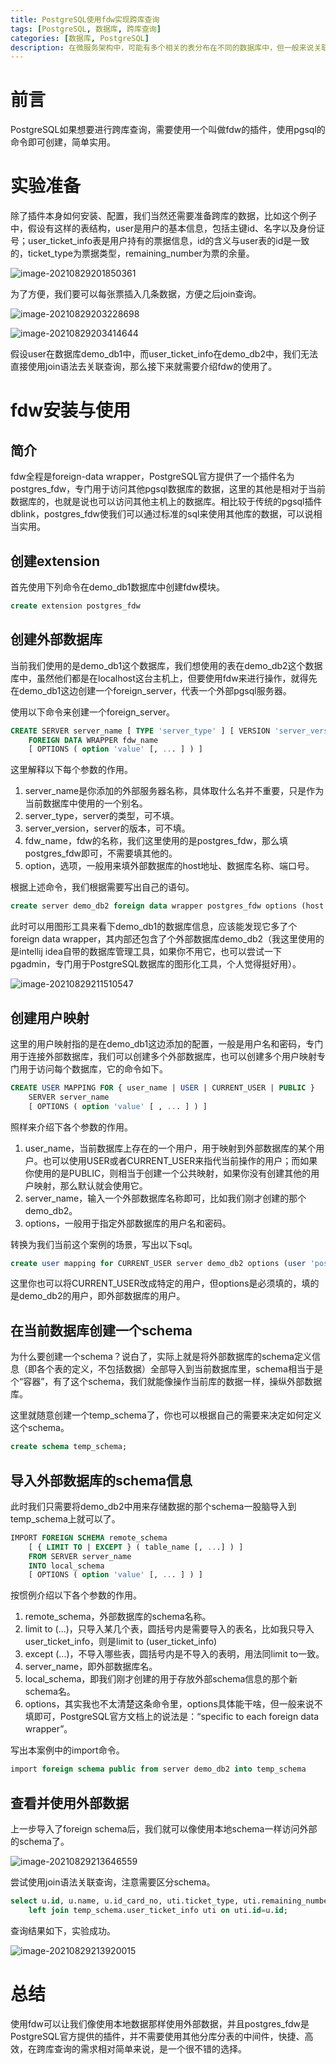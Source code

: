 ```yaml
---
title: PostgreSQL使用fdw实现跨库查询
tags: [PostgreSQL, 数据库, 跨库查询]
categories: [数据库, PostgreSQL]
description: 在微服务架构中，可能有多个相关的表分布在不同的数据库中，但一般来说关联查询语法是不能跨数据库使用的。本文将介绍如何使用PostgreSQL的fdw插件进行跨库查询
---
```


# 前言

PostgreSQL如果想要进行跨库查询，需要使用一个叫做fdw的插件，使用pgsql的命令即可创建，简单实用。

# 实验准备

除了插件本身如何安装、配置，我们当然还需要准备跨库的数据，比如这个例子中，假设有这样的表结构，user是用户的基本信息，包括主键id、名字以及身份证号；user_ticket_info表是用户持有的票据信息，id的含义与user表的id是一致的，ticket_type为票据类型，remaining_number为票的余量。

![image-20210829201850361](image-20210829201850361.png)

为了方便，我们要可以每张票插入几条数据，方便之后join查询。

![image-20210829203228698](image-20210829203228698.png)

![image-20210829203414644](image-20210829203414644.png)

假设user在数据库demo_db1中，而user_ticket_info在demo_db2中，我们无法直接使用join语法去关联查询，那么接下来就需要介绍fdw的使用了。

# fdw安装与使用

## 简介

fdw全程是foreign-data wrapper，PostgreSQL官方提供了一个插件名为postgres_fdw，专门用于访问其他pgsql数据库的数据，这里的其他是相对于当前数据库的，也就是说也可以访问其他主机上的数据库。相比较于传统的pgsql插件dblink，postgres_fdw使我们可以通过标准的sql来使用其他库的数据，可以说相当实用。

## 创建extension

首先使用下列命令在demo_db1数据库中创建fdw模块。

```sql
create extension postgres_fdw
```

## 创建外部数据库

当前我们使用的是demo_db1这个数据库，我们想使用的表在demo_db2这个数据库中，虽然他们都是在localhost这台主机上，但要使用fdw来进行操作，就得先在demo_db1这边创建一个foreign_server，代表一个外部pgsql服务器。

使用以下命令来创建一个foreign_server。

```sql
CREATE SERVER server_name [ TYPE 'server_type' ] [ VERSION 'server_version' ]
    FOREIGN DATA WRAPPER fdw_name
    [ OPTIONS ( option 'value' [, ... ] ) ]
```

这里解释以下每个参数的作用。

1. server_name是你添加的外部服务器名称，具体取什么名并不重要，只是作为当前数据库中使用的一个别名。
2. server_type，server的类型，可不填。
3. server_version，server的版本，可不填。
4. fdw_name，fdw的名称，我们这里使用的是postgres_fdw，那么填postgres_fdw即可，不需要填其他的。
5. option，选项，一般用来填外部数据库的host地址、数据库名称、端口号。

根据上述命令，我们根据需要写出自己的语句。

```sql
create server demo_db2 foreign data wrapper postgres_fdw options (host 'localhost', dbname 'demo_db2', port '5432')
```

此时可以用图形工具来看下demo_db1的数据库信息，应该能发现它多了个foreign data wrapper，其内部还包含了个外部数据库demo_db2（我这里使用的是intellij idea自带的数据库管理工具，如果你不用它，也可以尝试一下pgadmin，专门用于PostgreSQL数据库的图形化工具，个人觉得挺好用）。

![image-20210829211510547](image-20210829211510547.png)

## 创建用户映射

这里的用户映射指的是在demo_db1这边添加的配置，一般是用户名和密码，专门用于连接外部数据库，我们可以创建多个外部数据库，也可以创建多个用户映射专门用于访问每个数据库，它的命令如下。

```sql
CREATE USER MAPPING FOR { user_name | USER | CURRENT_USER | PUBLIC }
    SERVER server_name
    [ OPTIONS ( option 'value' [ , ... ] ) ]
```

照样来介绍下各个参数的作用。

1. user_name，当前数据库上存在的一个用户，用于映射到外部数据库的某个用户。也可以使用USER或者CURRENT_USER来指代当前操作的用户；而如果你使用的是PUBLIC，则相当于创建一个公共映射，如果你没有创建其他的用户映射，那么默认就会使用它。
2. server_name，输入一个外部数据库名称即可，比如我们刚才创建的那个demo_db2。
3. options，一般用于指定外部数据库的用户名和密码。

转换为我们当前这个案例的场景，写出以下sql。

```sql
create user mapping for CURRENT_USER server demo_db2 options (user 'postgres', password '123456')
```

这里你也可以将CURRENT_USER改成特定的用户，但options是必须填的，填的是demo_db2的用户，即外部数据库的用户。

## 在当前数据库创建一个schema

为什么要创建一个schema？说白了，实际上就是将外部数据库的schema定义信息（即各个表的定义，不包括数据）全部导入到当前数据库里，schema相当于是个“容器”，有了这个schema，我们就能像操作当前库的数据一样，操纵外部数据库。

这里就随意创建一个temp_schema了，你也可以根据自己的需要来决定如何定义这个schema。

```sql
create schema temp_schema;
```

## 导入外部数据库的schema信息

此时我们只需要将demo_db2中用来存储数据的那个schema一股脑导入到temp_schema上就可以了。

```sql
IMPORT FOREIGN SCHEMA remote_schema
    [ { LIMIT TO | EXCEPT } ( table_name [, ...] ) ]
    FROM SERVER server_name
    INTO local_schema
    [ OPTIONS ( option 'value' [, ... ] ) ]
```

按惯例介绍以下各个参数的作用。

1. remote_schema，外部数据库的schema名称。
2. limit to (...)，只导入某几个表，圆括号内是需要导入的表名，比如我只导入user_ticket_info，则是limit to (user_ticket_info)
3. except (...)，不导入哪些表，圆括号内是不导入的表明，用法同limit to一致。
4. server_name，即外部数据库名。
5. local_schema，即我们刚才创建的用于存放外部schema信息的那个新schema名。
6. options，其实我也不太清楚这条命令里，options具体能干啥，但一般来说不填即可，PostgreSQL官方文档上的说法是：“specific to each foreign data wrapper”。

写出本案例中的import命令。

```sql
import foreign schema public from server demo_db2 into temp_schema
```

## 查看并使用外部数据

上一步导入了foreign schema后，我们就可以像使用本地schema一样访问外部的schema了。

![image-20210829213646559](image-20210829213646559.png)

尝试使用join语法关联查询，注意需要区分schema。

```sql
select u.id, u.name, u.id_card_no, uti.ticket_type, uti.remaining_number from public.user u
    left join temp_schema.user_ticket_info uti on uti.id=u.id;
```

查询结果如下，实验成功。

![image-20210829213920015](image-20210829213920015.png)

# 总结

使用fdw可以让我们像使用本地数据那样使用外部数据，并且postgres_fdw是PostgreSQL官方提供的插件，并不需要使用其他分库分表的中间件，快捷、高效，在跨库查询的需求相对简单来说，是一个很不错的选择。
